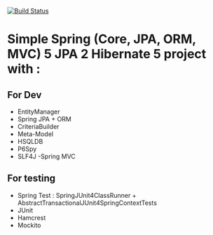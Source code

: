 [![Build Status](https://travis-ci.org/hzitoun/spring-hibernate-criteria-builder-p6spy.svg?branch=master)](https://travis-ci.org/hzitoun/spring-hibernate-criteria-builder-p6spy)
# Simple Spring (Core, JPA, ORM, MVC) 5 JPA  2 Hibernate 5 project with :

## For Dev
- EntityManager
- Spring JPA + ORM
- CriteriaBuilder
- Meta-Model
- HSQLDB
- P6Spy
- SLF4J
-Spring MVC

## For testing

- Spring Test :  SpringJUnit4ClassRunner + AbstractTransactionalJUnit4SpringContextTests
- JUnit
- Hamcrest
- Mockito
 
